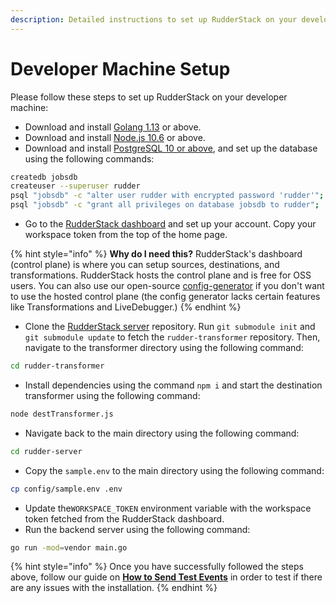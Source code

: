 ```yaml
---
description: Detailed instructions to set up RudderStack on your developer machine
---
```


# Developer Machine Setup

Please follow these steps to set up RudderStack on your developer machine:

* Download and install [Golang 1.13](https://golang.org/dl/) or above.
* Download and install [Node.js 10.6](https://nodejs.org/en/download/) or above.
* Download and install [PostgreSQL 10 or above](https://www.postgresql.org/download/), and set up the database using the following commands:

```bash
createdb jobsdb
createuser --superuser rudder
psql "jobsdb" -c "alter user rudder with encrypted password 'rudder'";
psql "jobsdb" -c "grant all privileges on database jobsdb to rudder";

```

* Go to the [RudderStack dashboard](https://app.rudderlabs.com/signup) and set up your account. Copy your workspace token from the top of the home page.

{% hint style="info" %}
**Why do I need this?** RudderStack's dashboard (control plane) is where you can setup sources, destinations, and transformations. RudderStack hosts the control plane and is free for OSS users. You can also use our open-source [config-generator](https://github.com/rudderlabs/config-generator) if you don't want to use the hosted control plane (the config generator lacks certain features like Transformations and LiveDebugger.)
{% endhint %}

* Clone the [RudderStack server](https://github.com/rudderlabs/rudder-server) repository. Run `git submodule init` and `git submodule update` to fetch the `rudder-transformer` repository. Then, navigate to the transformer directory using the following command:

```bash
cd rudder-transformer
```

* Install dependencies using the command `npm i` and start the destination transformer using the following command:

```bash
node destTransformer.js
```

* Navigate back to the main directory using the following command:

```bash
cd rudder-server
```

* Copy the `sample.env` to the main directory using the following command:

```bash
cp config/sample.env .env
```

* Update the`WORKSPACE_TOKEN` environment variable with the workspace token fetched from the RudderStack dashboard.
* Run the backend server using the following command:

```bash
go run -mod=vendor main.go
```

{% hint style="info" %}
Once you have successfully followed the steps above, follow our guide on [**How to Send Test Events**](https://docs.rudderstack.com/getting-started/installing-and-setting-up-rudderstack#how-to-send-test-events) in order to test if there are any issues with the installation.
{% endhint %}


